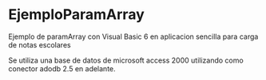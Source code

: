EjemploParamArray
=================

Ejemplo de paramArray con Visual Basic 6 en aplicacion sencilla para carga de notas escolares

Se utiliza una base de datos de microsoft access 2000 utilizando como conector adodb 2.5 en adelante.
